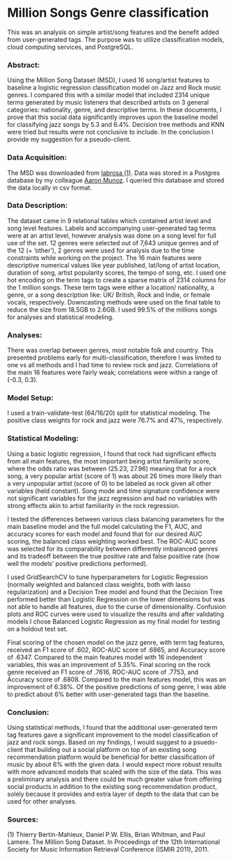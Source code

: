 # Million Songs Genre classification

This was an analysis on simple artist/song features and the benefit added from user-generated tags. The purpose
was to utilize classification models, cloud computing services, and PostgreSQL.

### Abstract:
Using the Million Song Dataset (MSD), I used 16 song/artist features to baseline a logistic regression classification model on Jazz and Rock music genres. I compared this with a similar model that included 2314 unique terms generated by music listeners that described artists on 3 general categories: nationality, genre, and descriptive terms. In these documents, I prove that this social data significantly improves upon the baseline model for classifying jazz songs by 5.3 and 6.4%. Decision tree methods and KNN were tried but results were not conclusive to include. In the conclusion I provide my suggestion for a pseudo-client.

### Data Acquisition:
The MSD was downloaded from [labrosa (1)](https://labrosa.ee.columbia.edu/millionsong/). Data was stored in a Postgres database by my colleague [Aaron Munoz](https://github.com/aaronmunoz). I queried this database and stored the data locally in csv format.

### Data Description:
The dataset came in 9 relational tables which contained artist level and song level features. Labels and accompanying user-generated tag terms were at an artist level, however analysis was done on a song level for full use of the set. 12 genres were selected  out of 7,643 unique genres and of the 12 (+ ‘other’), 2 genres were used for analysis due to the time constraints while working on the project. The 16 main features were descriptive numerical values like year published, lat/long of artist location, duration of song, artist popularity scores, the tempo of song, etc. I used one hot encoding on the term tags to create a sparse matrix of 2314 columns for the 1 million songs. These term tags were either a location/ nationality, a genre, or a song description like: UK/ British, Rock and Indie, or female vocals, respectively. Downcasting methods were used on the final table to reduce the size from 18.5GB to 2.6GB. I used 99.5%  of the millions songs for analyses and statistical modeling.

### Analyses:
There was overlap between genres, most notable folk and country. This presented problems early for multi-classification, therefore I was limited to one vs all methods and I had time to review rock and jazz. Correlations of the main 16 features were fairly weak; correlations were within a range of (-0.3, 0.3).

### Model Setup:
I used a train-validate-test (64/16/20) split for statistical modeling. The positive class weights for rock and jazz were 76.7% and 47%, respectively.

### Statistical Modeling:
Using a basic logistic regression, I found that rock had significant effects from all main features, the most important being artist familiarity score, where the odds ratio was between (25.23, 27.96) meaning that for a rock song, a very popular artist (score of 1) was about 26 times more likely than a very unpopular artist (score of 0) to be labeled as rock given all other variables (held constant). Song mode and time signature confidence were not significant variables for the jazz regression and had no variables with strong effects akin to artist familiarity in the rock regression.

I tested the differences between various class balancing parameters for the main baseline model and the full model calculating the F1, AUC, and accuracy scores for each model and found that for our desired AUC scoring, the balanced class weighting worked best. The ROC-AUC score was selected for its comparability between differently imbalanced genres and its tradeoff between the true positive rate and false positive rate (how well the models’ positive predictions performed).

I used GridSearchCV to tune hyperparameters for Logistic Regression (normally weighted and balanced class weights, both with lasso regularization) and a Decision Tree model and found that the Decision Tree performed better than Logistic Regression on the lower dimensions but was not able to handle all features, due to the curse of dimensionality. Confusion plots and ROC curves were used to visualize the results and after validating models I chose Balanced Logistic Regression as my final model for testing on a holdout test set.

Final scoring of the chosen model on the jazz genre, with term tag features, received an F1 score of .602, ROC-AUC score of .6865, and Accuracy score of .6347. Compared to the main features model with 16 independent variables, this was an improvement of 5.35%. Final scoring on the rock genre received an F1 score of .7616, ROC-AUC score of .7753, and Accuracy score of .6808. Compared to the main features model, this was an improvement of 6.38%. Of the positive predictions of song genre, I was able to predict about 6% better with user-generated tags than the baseline.

### Conclusion:
Using statistical methods, I found that the additional user-generated term tag features gave a significant improvement to the model classification of jazz and rock songs. Based on my findings, I would suggest to a psuedo-client that building out a social platform on top of an existing song recommendation platform would be beneficial for better classification of music by about 6% with the given data. I would expect more robust results with more advanced models that scaled with the size of the data. This was a preliminary analysis and there could be much greater value from offering social products in addition to the existing song recommendation product, solely because it provides and extra layer of depth to the data that can be used for other analyses.

### Sources:
(1)
Thierry Bertin-Mahieux, Daniel P.W. Ellis, Brian Whitman, and Paul Lamere.
The Million Song Dataset. In Proceedings of the 12th International Society
for Music Information Retrieval Conference (ISMIR 2011), 2011.
